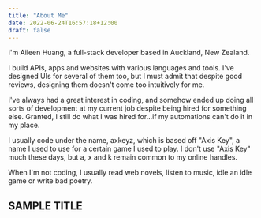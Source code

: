 ```yaml
---
title: "About Me"
date: 2022-06-24T16:57:18+12:00
draft: false
---
```


I'm Aileen Huang, a full-stack developer based in Auckland, New Zealand.

I build APIs, apps and websites with various languages and tools. I've designed UIs for several of them too, but I must admit that despite good reviews, designing them doesn't come too intuitively for me.

I've always had a great interest in coding, and somehow ended up doing all sorts of development at my current job despite being hired for something else. Granted, I still do what I was hired for...if my automations can't do it in my place.

I usually code under the name, axkeyz, which is based off "Axis Key", a name I used to use for a certain game I used to play. I don't use "Axis Key" much these days, but a, x and k remain common to my online handles.

When I'm not coding, I usually read web novels, listen to music, idle an idle game or write bad poetry.

## SAMPLE TITLE